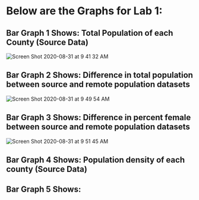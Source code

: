 # Below are the Graphs for Lab 1:

## Bar Graph 1 Shows: Total Population of each County (Source Data)

![Screen Shot 2020-08-31 at 9 41 32 AM](https://user-images.githubusercontent.com/60228369/91727111-2f8eb400-eb6f-11ea-967c-254c5975860f.png)



## Bar Graph 2 Shows: Difference in total population between source and remote population datasets

![Screen Shot 2020-08-31 at 9 49 54 AM](https://user-images.githubusercontent.com/60228369/91727243-649b0680-eb6f-11ea-83ca-5f50aca080b8.png)



## Bar Graph 3 Shows: Difference in percent female between source and remote population datasets

![Screen Shot 2020-08-31 at 9 51 45 AM](https://user-images.githubusercontent.com/60228369/91727384-a5931b00-eb6f-11ea-8da2-b5133526a073.png)



## Bar Graph 4 Shows: Population density of each county (Source Data)





## Bar Graph 5 Shows:
